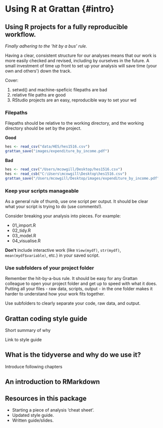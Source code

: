 
# Using R at Grattan {#intro}



## Using R projects for a fully reproducible workflow.

_Finally adhering to the 'hit by a bus' rule._

Having a clear, consistent structure for our analyses means that our work is more easily checked and revised, including by ourselves in the future. A small investment of time up front to set up your analysis will save time (your own and others') down the track.

Cover:
1. setwd() and machine-speficic filepaths are bad
2. relative file paths are good
3. RStudio projects are an easy, reproducible way to set your wd

### Filepaths

Filepaths should be relative to the working directory, and the working directory should be set by the project.

**Good**


```r
hes <- read_csv("data/HES/hes1516.csv")
grattan_save("images/expenditure_by_income.pdf")
```

**Bad**

```r
hes <- read_csv("/Users/mcowgill/Desktop/hes1516.csv")
hes <- read_csb("C:\Users\mcowgill\Desktop\hes1516.csv")
grattan_save("/Users/mcowgill/Desktop/images/expenditure_by_income.pdf")
```


### Keep your scripts manageable

As a general rule of thumb, use one script per output. It should be clear what your script is trying to do (use comments!).

Consider breaking your analysis into pieces. For example: 

- 01_import.R
- 02_tidy.R
- 03_model.R
- 04_visualise.R


**Don't** include interactive work (like `View(mydf)`, `str(mydf)`, `mean(mydf$variable)`, etc.) in your saved script.

### Use subfolders of your project folder

Remember the hit-by-a-bus rule. It should be easy for any Grattan colleague to open your project folder and get up to speed with what it does. Putting all your files - raw data, scripts, output - in the one folder makes it harder to understand how your work fits together.

Use subfolders to clearly separate your code, raw data, and output.


## Grattan coding style guide

Short summary of why

Link to style guide


## What is the tidyverse and why do we use it?

Introduce following chapters

## An introduction to RMarkdown


## Resources in this package

- Starting a piece of analysis ‘cheat sheet’.
- Updated style guide.
- Written guide/slides.




